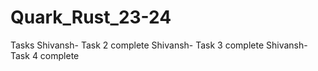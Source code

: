 # Quark_Rust_23-24
Tasks
Shivansh- Task 2 complete
Shivansh- Task 3 complete
Shivansh- Task 4 complete